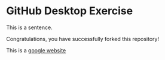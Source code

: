 # GitHub Desktop Exercise

This is a sentence.

Congratulations, you have successfully forked this repository!

This is a [google website](https://www.google.com)